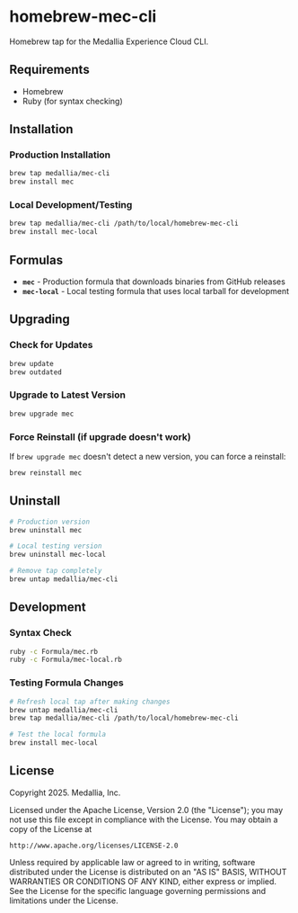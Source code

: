 # homebrew-mec-cli

Homebrew tap for the Medallia Experience Cloud CLI.

## Requirements

- Homebrew
- Ruby (for syntax checking)

## Installation

### Production Installation
```bash
brew tap medallia/mec-cli
brew install mec
```

### Local Development/Testing
```bash
brew tap medallia/mec-cli /path/to/local/homebrew-mec-cli
brew install mec-local
```

## Formulas

- **`mec`** - Production formula that downloads binaries from GitHub releases
- **`mec-local`** - Local testing formula that uses local tarball for development

## Upgrading

### Check for Updates
```bash
brew update
brew outdated
```

### Upgrade to Latest Version
```bash
brew upgrade mec
```

### Force Reinstall (if upgrade doesn't work)
If `brew upgrade mec` doesn't detect a new version, you can force a reinstall:
```bash
brew reinstall mec
```

## Uninstall

```bash
# Production version
brew uninstall mec

# Local testing version
brew uninstall mec-local

# Remove tap completely
brew untap medallia/mec-cli
```

## Development

### Syntax Check
```bash
ruby -c Formula/mec.rb
ruby -c Formula/mec-local.rb
```

### Testing Formula Changes
```bash
# Refresh local tap after making changes
brew untap medallia/mec-cli
brew tap medallia/mec-cli /path/to/local/homebrew-mec-cli

# Test the local formula
brew install mec-local
```

## License

Copyright 2025.  Medallia, Inc.
    
Licensed under the Apache License, Version 2.0 (the "License"); you may
not use this file except in compliance with the License.  You may obtain
a copy of the License at
    
    http://www.apache.org/licenses/LICENSE-2.0
    
Unless required by applicable law or agreed to in writing, software
distributed under the License is distributed on an "AS IS" BASIS,
WITHOUT WARRANTIES OR CONDITIONS OF ANY KIND, either express or implied.
See the License for the specific language governing permissions and
limitations under the License.

